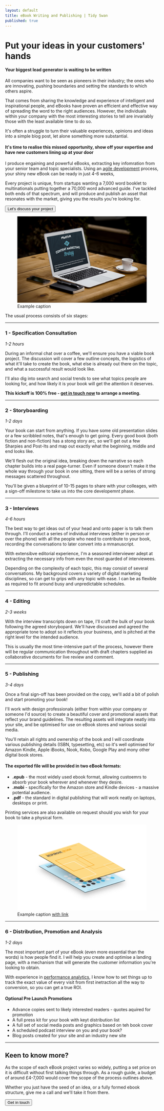 ```yaml
---
layout: default
title: eBook Writing and Publishing | Tidy Swan
published: true
---
```

# Put your ideas in your customers' hands

#### Your biggest lead generator is waiting to be written

All companies want to be seen as pioneers in their industry; the ones who are innovating, pushing boundaries and setting the standards to which others aspire.

That comes from sharing the knowledge and experience of intelligent and inspirational people, and eBooks have proven an efficient and effective way of spreading the word to the right audiences. However, the individuals within your company with the most interesting stories to tell are invariably those with the least available time to do so.

It's often a struggle to turn their valuable experiences, opinions and ideas into a simple blog post, let alone something more substantial.

#### It's time to realise this missed opportunity, show off your expertise and have new customers lining up at your door

I produce engaining and powerful eBooks, extracting key infomration from your senior team and topic specialists. Using an [agile development](/contracting-cv/) process, your shiny new eBook can be ready in just 4-6 weeks,

Every project is unique, from startups wanting a 7,000 word booklet to multinationals putting together a 70,000 word advanced guide. I've tackled both ends of that spectrum, and will produce and publish an asset that resonates with the market, giving you the results you're looking for.

<a href="/contact"><button class="button">Let's discuss your project</button></a>

<figure>
 <img src="/assets/img/diy-content-marketing-strategy.jpg" alt="">
	<figcaption>Example caption</figcaption>
</figure>

The usual process consists of six stages:

---
### 1 - Specification Consultation
_1-2 hours_

During an informal chat over a coffee, we'll ensure you have a viable book project. The discussion will cover a few outline concepts, the logistics of what it'll take to create the book, what else is already out there on the topic, and what a successful result would look like.

I'll also dig into search and social trends to see what topics people are looking for, and how likely it is your book will get the attention it deserves.

**This kickoff is 100% free - [get in touch now](/contact) to arrange a meeting.**

---
### 2 - Storyboarding
_1-2 days_

Your book can start from anything. If you have some old presentation slides or a few scribbled notes, that's enough to get going. Every good book (both fiction and non-fiction) has a stong story arc, so we'll get out a few Sharpies and Post-Its and map out exactly what the beginning, middle and end looks like.

We'll flesh out the original idea, breaking down the narrative so each chapter builds into a real page-turner. Even if someone doesn't make it the whole way through your book in one sitting, there will be a series of strong messages scattered throughout.

You'll be given a blueprint of 10-15 pages to share with your colleages, with a sign-off milestone to take us into the core developemnt phase.

---
### 3 - Interviews
_4-6 hours_

The best way to get ideas out of your head and onto paper is to talk them through. I'll conduct a series of individual interviews (either in person or over the phone) with all the people who need to contribute to your book, recording the conversations to later convert into a mmanuscript.

With extensibve editorial experience, I'm a seasoned interviewer adept at extracting the necessary info from even the most guarded of interviewees.

Depending on the complexity of each topic, this may consist of several conversations. My background covers a variety of digital marketing disciplines, so can get to grips with any topic with ease. I can be as flexible as required to fit around busy and unpredictable schedules.

---
### 4 - Editing
_2-3 weeks_

With the interview transcripts down on tape, I'll craft the bulk of your book following the agreed storybopard. We'll have discussed and agreed the appropriate tone to adopt so it reflects your business, and is pitched at the right level for the intended audience.

This is usually the most time-intensive part of the process, however there will be regular communication throughout with draft chapters supplied as collaborative documents for live review and comment.

---
### 5 - Publishing
_3-4 days_

Once a final sign-off has been provided on the copy, we'll add a bit of polish and start promoting your book!

I'll work with design professionals (either from within your company or someone I'd source) to create a beautiful cover and promotional assets that reflect your brand guidelines. The resulting assets will integrate neatly into your site, and be optimised for use on eBook stores and various social media.

You'll retain all rights and ownership of the book and I will coordinate various publishing details (ISBN, typesetting, etc) so it's well optimised for Amazon Kindle, Apple iBooks, Nook, Kobo, Google Play and mony other digital book stores.

#### The exported file will be provided in two eBook formats:

- **.epub** - the most widely used ebook format, allowing custoemrs to absorb your book wherever and whenever they desire.
- **.mobi** - specifically for the Amazon store and Kindle devices - a massive potential audience.
- **.pdf** - the standard in digital publishing that will work neatly on laptops, desktops or print.

Printing services are also available on request should you wish for your book to take a physical form.

<figure>
 <img src="/assets/img/ebooks.png" alt="">
	<figcaption>Example caption <a href="#">with link</a></figcaption>
</figure>

---
### 6 - Distribution, Promotion and Analysis
_1-2 days_

The most important part of your eBook (even more essential than the words) is how people find it. I will help you create and optimise a landing page, with a mechanism that will generate the customer information you're looking to obtain.

With experience in [performance analytics](/consultancy/performance-analytics/), I know how to set things up to track the exact value of every visit from first inetraction all the way to conversion, so you can get a true ROI.

#### Optional Pre Launch Promotions
- Advance copies sent to likely interested readers - quotes aquired for promotion
- A full press kit for your book with keyt distribution list
- A full set of social media posts and graphics based on teh book cover
- A scheduled podcast interview on you and your book?
- Blog posts created for your site and an industry new site

---
## Keen to know more?

As the scope of each eBook project varies so widely, putting a set price on it is difficult without first talking things through. As a rough guide, a budget of around £4-7,000 would cover the scope of the process outlines above.

Whether you just have the seed of an idea, or a fully formed ebook structure, give me a call and we'll take it from there.

<a href="/contact"><button class="button">Get in touch</button></a>
